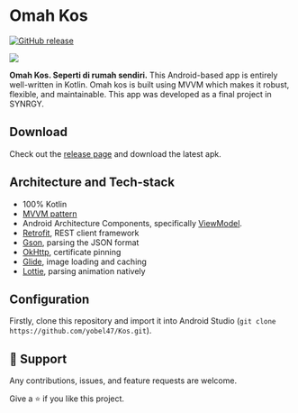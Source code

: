 # Omah Kos

[![GitHub release][release-shield]][release-url]

<a><img src="https://i.imgur.com/P1pNuCU.png" /></a>

**Omah Kos.
Seperti di rumah sendiri.** 
This Android-based app is entirely well-written in Kotlin. Omah kos is built using MVVM which makes it robust, flexible, and maintainable. This app was developed as a final project in SYNRGY.

## Download
Check out the [release page](https://github.com/yobel47/Kos/releases) and download the latest apk.

## Architecture and Tech-stack
- 100% Kotlin
- [MVVM pattern](https://developer.android.com/jetpack/guide#recommended-app-arch)
- Android Architecture Components, specifically [ViewModel](https://developer.android.com/topic/libraries/architecture/viewmodel).
- [Retrofit](https://github.com/square/retrofit), REST client framework
- [Gson](https://github.com/google/gson), parsing the JSON format
- [OkHttp](https://github.com/square/okhttp), certificate pinning
- [Glide](https://github.com/bumptech/glide), image loading and caching
- [Lottie](https://github.com/airbnb/lottie-android), parsing animation natively

## Configuration
Firstly, clone this repository and import it into Android Studio (`git clone https://github.com/yobel47/Kos.git`).

## 🤝 Support
Any contributions, issues, and feature requests are welcome.

Give a ⭐️ if you like this project.

[release-shield]: https://img.shields.io/github/v/release/yobel47/Kos?include_prereleases&style=for-the-badge
[release-url]: https://github.com/yobel47/Kos/releases
